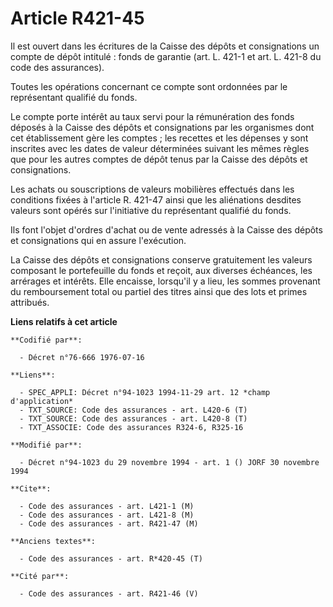 # Article R421-45

Il est ouvert dans les écritures de la Caisse des dépôts et consignations un compte de dépôt intitulé : fonds de garantie
(art. L. 421-1 et art. L. 421-8 du code des assurances).

Toutes les opérations concernant ce compte sont ordonnées par le représentant qualifié du fonds.

Le compte porte intérêt au taux servi pour la rémunération des fonds déposés à la Caisse des dépôts et consignations par les
organismes dont cet établissement gère les comptes ; les recettes et les dépenses y sont inscrites avec les dates de valeur
déterminées suivant les mêmes règles que pour les autres comptes de dépôt tenus par la Caisse des dépôts et consignations.

Les achats ou souscriptions de valeurs mobilières effectués dans les conditions fixées à l'article R. 421-47 ainsi que les
aliénations desdites valeurs sont opérés sur l'initiative du représentant qualifié du fonds.

Ils font l'objet d'ordres d'achat ou de vente adressés à la Caisse des dépôts et consignations qui en assure l'exécution.

La Caisse des dépôts et consignations conserve gratuitement les valeurs composant le portefeuille du fonds et reçoit, aux
diverses échéances, les arrérages et intérêts. Elle encaisse, lorsqu'il y a lieu, les sommes provenant du remboursement total
ou partiel des titres ainsi que des lots et primes attribués.

**Liens relatifs à cet article**

	**Codifié par**:

	  - Décret n°76-666 1976-07-16

	**Liens**:

	  - SPEC_APPLI: Décret n°94-1023 1994-11-29 art. 12 *champ d'application*
	  - TXT_SOURCE: Code des assurances - art. L420-6 (T)
	  - TXT_SOURCE: Code des assurances - art. L420-8 (T)
	  - TXT_ASSOCIE: Code des assurances R324-6, R325-16

	**Modifié par**:

	  - Décret n°94-1023 du 29 novembre 1994 - art. 1 () JORF 30 novembre 1994

	**Cite**:

	  - Code des assurances - art. L421-1 (M)
	  - Code des assurances - art. L421-8 (M)
	  - Code des assurances - art. R421-47 (M)

	**Anciens textes**:

	  - Code des assurances - art. R*420-45 (T)

	**Cité par**:

	  - Code des assurances - art. R421-46 (V)
